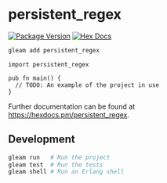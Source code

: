 # persistent_regex

[![Package Version](https://img.shields.io/hexpm/v/persistent_regex)](https://hex.pm/packages/persistent_regex)
[![Hex Docs](https://img.shields.io/badge/hex-docs-ffaff3)](https://hexdocs.pm/persistent_regex/)

```sh
gleam add persistent_regex
```
```gleam
import persistent_regex

pub fn main() {
  // TODO: An example of the project in use
}
```

Further documentation can be found at <https://hexdocs.pm/persistent_regex>.

## Development

```sh
gleam run   # Run the project
gleam test  # Run the tests
gleam shell # Run an Erlang shell
```

